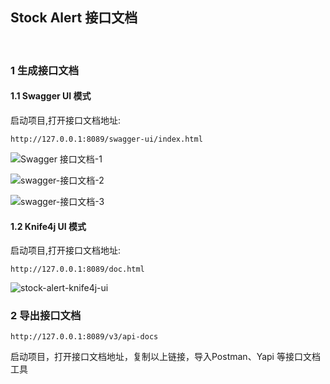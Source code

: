 ## Stock Alert 接口文档  


​    

### 1 生成接口文档  

#### 1.1 Swagger UI 模式

启动项目,打开接口文档地址:  

```
http://127.0.0.1:8089/swagger-ui/index.html
```

![Swagger 接口文档-1](https://cdn.jsdelivr.net/gh/Flying9001/images/pic/20210707135407.jpg)

![swagger-接口文档-2](https://cdn.jsdelivr.net/gh/Flying9001/images/pic/20210707135443.jpg)

![swagger-接口文档-3](https://cdn.jsdelivr.net/gh/Flying9001/images/pic/20210707135523.jpg)

 

#### 1.2 Knife4j UI 模式

启动项目,打开接口文档地址:  

```
http://127.0.0.1:8089/doc.html
```

![stock-alert-knife4j-ui](https://cdn.jsdelivr.net/gh/Flying9001/images/stock-alert-knife4j-ui.jpg)



### 2 导出接口文档

```
http://127.0.0.1:8089/v3/api-docs
```

启动项目，打开接口文档地址，复制以上链接，导入Postman、Yapi 等接口文档工具  

